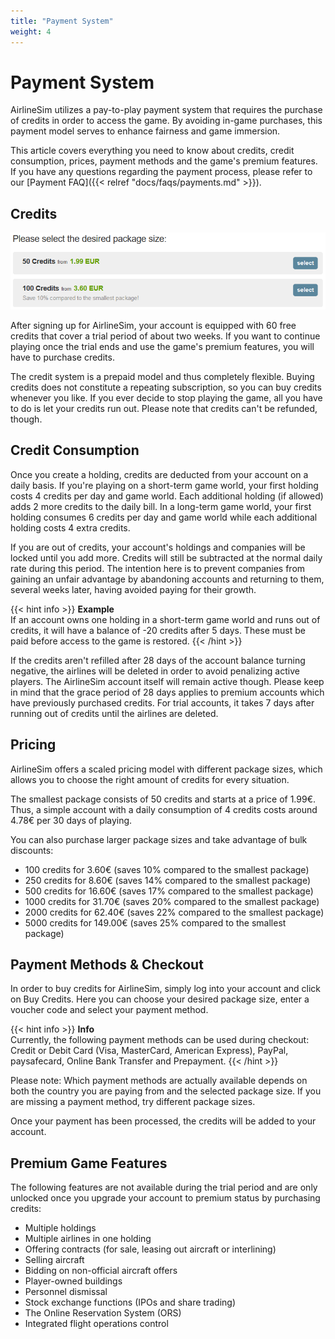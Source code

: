 ```yaml
---
title: "Payment System"
weight: 4
---
```


# Payment System

AirlineSim utilizes a pay-to-play payment system that requires the purchase of credits in order to access the game. By avoiding in-game purchases, this payment model serves to enhance fairness and game immersion.

This article covers everything you need to know about credits, credit consumption, prices, payment methods and the game's premium features. If you have any questions regarding the payment process, please refer to our [Payment FAQ]({{< relref "docs/faqs/payments.md" >}}).

## Credits

![Choosing Package Sizes](credits_03.png "Choosing Package Sizes")

After signing up for AirlineSim, your account is equipped with 60 free credits that cover a trial period of about two weeks. If you want to continue playing once the trial ends and use the game's premium features, you will have to purchase credits.

The credit system is a prepaid model and thus completely flexible. Buying credits does not constitute a repeating subscription, so you can buy credits whenever you like. If you ever decide to stop playing the game, all you have to do is let your credits run out. Please note that credits can't be refunded, though.

## Credit Consumption

Once you create a holding, credits are deducted from your account on a daily basis. If you're playing on a short-term game world, your first holding costs 4 credits per day and game world. Each additional holding (if allowed) adds 2 more credits to the daily bill. In a long-term game world, your first holding consumes 6 credits per day and game world while each additional holding costs 4 extra credits.

If you are out of credits, your account's holdings and companies will be locked until you add more. Credits will still be subtracted at the normal daily rate during this period. The intention here is to prevent companies from gaining an unfair advantage by abandoning accounts and returning to them, several weeks later, having avoided paying for their growth.

{{< hint info >}}
**Example**  
If an account owns one holding in a short-term game world and runs out of credits, it will have a balance of -20 credits after 5 days. These must be paid before access to the game is restored.
{{< /hint >}}

If the credits aren't refilled after 28 days of the account balance turning negative, the airlines will be deleted in order to avoid penalizing active players. The AirlineSim account itself will remain active though. Please keep in mind that the grace period of 28 days applies to premium accounts which have previously purchased credits. For trial accounts, it takes 7 days after running out of credits until the airlines are deleted.

## Pricing

AirlineSim offers a scaled pricing model with different package sizes, which allows you to choose the right amount of credits for every situation.

The smallest package consists of 50 credits and starts at a price of 1.99€. Thus, a simple account with a daily consumption of 4 credits costs around 4.78€ per 30 days of playing.

You can also purchase larger package sizes and take advantage of bulk discounts:

* 100 credits for 3.60€ (saves 10% compared to the smallest package)
* 250 credits for 8.60€ (saves 14% compared to the smallest package)
* 500 credits for 16.60€ (saves 17% compared to the smallest package)
* 1000 credits for 31.70€ (saves 20% compared to the smallest package)
* 2000 credits for 62.40€ (saves 22% compared to the smallest package)
* 5000 credits for 149.00€ (saves 25% compared to the smallest package)

## Payment Methods & Checkout

In order to buy credits for AirlineSim, simply log into your account and click on Buy Credits. Here you can choose your desired package size, enter a voucher code and select your payment method.

{{< hint info >}}
**Info**  
Currently, the following payment methods can be used during checkout: Credit or Debit Card (Visa, MasterCard, American Express), PayPal, paysafecard, Online Bank Transfer and Prepayment.
{{< /hint >}}

Please note: Which payment methods are actually available depends on both the country you are paying from and the selected package size. If you are missing a payment method, try different package sizes.

Once your payment has been processed, the credits will be added to your account.

## Premium Game Features

The following features are not available during the trial period and are only unlocked once you upgrade your account to premium status by purchasing credits:

* Multiple holdings
* Multiple airlines in one holding
* Offering contracts (for sale, leasing out aircraft or interlining)
* Selling aircraft
* Bidding on non-official aircraft offers
* Player-owned buildings
* Personnel dismissal
* Stock exchange functions (IPOs and share trading)
* The Online Reservation System (ORS)
* Integrated flight operations control
